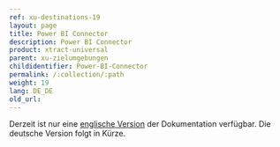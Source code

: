 ```yaml
---
ref: xu-destinations-19
layout: page
title: Power BI Connector
description: Power BI Connector
product: xtract-universal
parent: xu-zielumgebungen
childidentifier: Power-BI-Connector
permalink: /:collection/:path
weight: 19
lang: DE_DE
old_url: 
---
```


Derzeit ist nur eine [englische Version](https://help.theobald-software.com/en/xtract-universal/xu-destinations/Power-BI-Connector) der Dokumentation verfügbar. Die deutsche Version folgt in Kürze.


